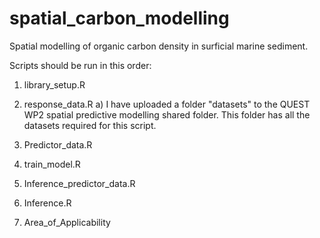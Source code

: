 # spatial_carbon_modelling
Spatial modelling of organic carbon density in surficial marine sediment.

Scripts should be run in this order:

  1)  library_setup.R
  
  2)  response_data.R 
    a)  I have uploaded a folder "datasets" to the QUEST WP2 spatial predictive modelling shared folder. This folder has all the datasets required for this         script.
    
  3)  Predictor_data.R
  4)  train_model.R
  5)  Inference_predictor_data.R
  6)  Inference.R
  7)  Area_of_Applicability
